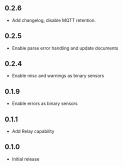 <!-- https://developers.home-assistant.io/docs/add-ons/presentation#keeping-a-changelog -->

## 0.2.6

- Add changelog, disable MQTT retention.

## 0.2.5

- Enable parse error handling and update documents

## 0.2.4

- Enable misc and warnings as binary sensors

## 0.1.9

- Enable errors as binary sensors

## 0.1.1

- Add Relay capability

## 0.1.0

- Initial release

